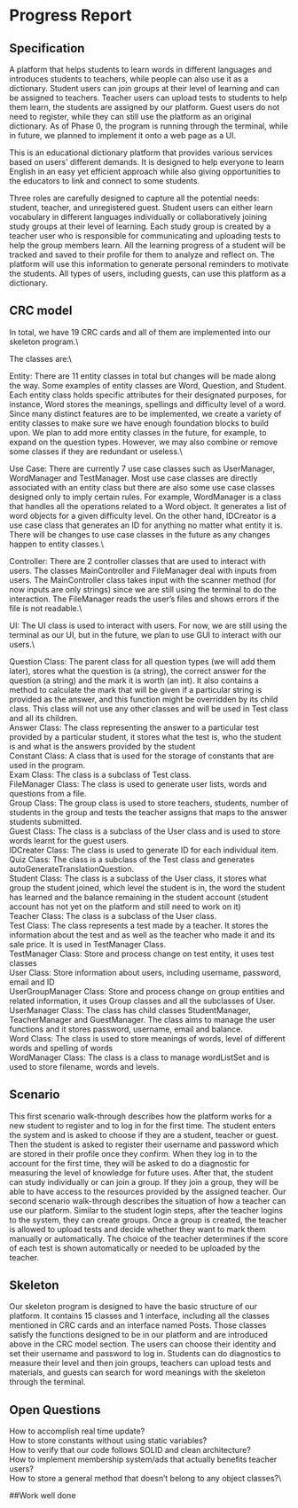 # Progress Report

## Specification

A platform that helps students to learn words in different languages and introduces students to teachers, while people can also use it as a dictionary. Student users can join groups at their level of learning and can be assigned to teachers. Teacher users can upload tests to students to help them learn, the students are assigned by our platform. Guest users do not need to register, while they can still use the platform as an original dictionary. As of Phase 0, the program is running through the terminal, while in future, we planned to implement it onto a web page as a UI.

This is an educational dictionary platform that provides various services based on users' different demands. It is designed to help everyone to learn English in an easy yet efficient approach while also giving opportunities to the educators to link and connect to some students.

Three roles are carefully designed to capture all the potential needs: student, teacher, and unregistered guest. Student users can either learn vocabulary in different languages individually or collaboratively joining study groups at their level of learning. Each study group is created by a teacher user who is responsible for communicating and uploading tests to help the group members learn. All the learning progress of a student will be tracked and saved to their profile for them to analyze and reflect on. The platform will use this information to generate personal reminders to motivate the students. All types of users, including guests, can use this platform as a dictionary.

## CRC model

In total, we have 19 CRC cards and all of them are implemented into our skeleton program.\

The classes are:\

Entity: There are 11 entity classes in total but changes will be made along the way. Some examples of entity classes are Word, Question, and Student. Each entity class holds specific attributes for their designated purposes, for instance, Word stores the meanings, spellings and difficulty level of a word. Since many distinct features are to be implemented, we create a variety of entity classes to make sure we have enough foundation blocks to build upon. We plan to add more entity classes in the future, for example, to expand on the question types. However, we may also combine or remove some classes if they are redundant or useless.\

Use Case: There are currently 7 use case classes such as UserManager, WordManager and TestManager. Most use case classes are directly associated with an entity class but there are also some use case classes designed only to imply certain rules. For example, WordManager is a class that handles all the operations related to a Word object. It generates a list of word objects for a given difficulty level. On the other hand, IDCreator is a use case class that generates an ID for anything no matter what entity it is. There will be changes to use case classes in the future as any changes happen to entity classes.\

Controller: There are 2 controller classes that are used to interact with users. The classes MainController and FileManager deal with inputs from users. The MainController class takes input with the scanner method (for now inputs are only strings) since we are still using the terminal to do the interaction. The FileManager reads the user’s files and shows errors if the file is not readable.\

UI: The UI class is used to interact with users. For now, we are still using the terminal as our UI, but in the future, we plan to use GUI to interact with our users.\

Question Class: The parent class for all question types (we will add them later), stores what the question is (a string), the correct answer for the question (a string) and the mark it is worth (an int). It also contains a method to calculate the mark that will be given if a particular string is provided as the answer, and this function might be overridden by its child class. This class will not use any other classes and will be used in Test class and all its children. \
Answer Class: The class representing the answer to a particular test provided by a particular student, it stores what the test is, who the student is and what is the answers provided by the student \
Constant Class: A class that is used for the storage of constants that are used in the program. \
Exam Class: The class is a subclass of Test class. \
FileManager Class: The class is used to generate user lists, words and questions from a file. \
Group Class: The group class is used to store teachers, students, number of students in the group and tests the teacher assigns that maps to the answer students submitted. \
Guest Class: The class is a subclass of the User class and is used to store words learnt for the guest users. \
IDCreater Class: The class is used to generate ID for each individual item. \
Quiz Class: The class is a subclass of the Test class and generates autoGenerateTranslationQuestion. \
Student Class: The class is a subclass of the User class, it stores what group the student joined, which level the student is in, the word the student has learned and the balance remaining in the student account (student account has not yet on the platform and still need to work on it) \
Teacher Class: The class is a subclass of the User class. \
Test Class: The class represents a test made by a teacher. It stores the information about the test and as well as the teacher who made it and its sale price. It is used in TestManager Class. \
TestManager Class: Store and process change on test entity, it uses test classes \
User Class: Store information about users, including username, password, email and ID \
UserGroupManager Class: Store and process change on group entities and related information, it uses Group classes and all the subclasses of User. \
UserManager Class: The class has child classes StudentManager, TeacherManager and GuestManager. The class aims to manage the user functions and it stores password, username, email and balance. \
Word Class: The class is used to store meanings of words, level of different words and spelling of words \
WordManager Class: The class is a class to manage wordListSet and is used to store filename, words and levels.

## Scenario 
This first scenario walk-through describes how the platform works for a new student to register and to log in for the first time. The student enters the system and is asked to choose if they are a student, teacher or guest. Then the student is asked to register their username and password which are stored in their profile once they confirm. When they log in to the account for the first time, they will be asked to do a diagnostic for measuring the level of knowledge for future uses. After that, the student can study individually or can join a group. If they join a group, they will be able to have access to the resources provided by the assigned teacher. Our second scenario walk-through describes the situation of how a teacher can use our platform. Similar to the student login steps, after the teacher logins to the system, they can create groups. Once a group is created, the teacher is allowed to upload tests and decide whether they want to mark them manually or automatically. The choice of the teacher determines if the score of each test is shown automatically or needed to be uploaded by the teacher.

## Skeleton 
Our skeleton program is designed to have the basic structure of our platform. It contains 15 classes and 1 interface, including all the classes mentioned in CRC cards and an interface named Posts. Those classes satisfy the functions designed to be in our platform and are introduced above in the CRC model section. The users can choose their identity and set their username and password to log in. Students can do diagnostics to measure their level and then join groups, teachers can upload tests and materials, and guests can search for word meanings with the skeleton through the terminal.

## Open Questions 
How to accomplish real time update?\
How to store constants without using static variables?\
How to verify that our code follows SOLID and clean architecture?\
How to implement membership system/ads that actually benefits teacher users?\
How to store a general method that doesn’t belong to any object classes?\

##Work well done
